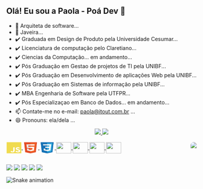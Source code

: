 ## Olá! Eu sou a Paola - Poá Dev 👋

- 🔭 Arquiteta de software...
- 🌱 Javeira...
- ✔️ Graduada em Design de Produto pela Universidade Cesumar...
- ✔️ Licenciatura de computação pelo Claretiano...
- ✔️ Ciencias da Computação... em andamento...
- ✔️ Pós Graduação em Gestao de projetos de TI pela UNIBF...
- ✔️ Pós Graduação em Desenvolvimento de aplicações Web pela UNIBF...
- ✔️ Pós Graduação em Sistemas de informação pela UNIBF...
- ✔️ MBA Engenharia de Software pela UTFPR...
- ✔️ Pós Especializaçao em Banco de Dados... em andamento...
- 📫 Contate-me no e-mail: paola@itout.com.br ...
- 😄 Pronouns: ela/dela ...

 <div align="center">
  <a href="https://github.com/sanchezppaola">
  <img height="180em" src="https://github-readme-stats.vercel.app/api?username=sanchezppaola&show_icons=true&theme=dracula&include_all_commits=true&count_private=true"/>
  <img height="180em" src="https://github-readme-stats.vercel.app/api/top-langs/?username=sanchezppaola&layout=compact&langs_count=7&theme=dracula"/>
</div>
  
 <div style="display: inline_block"><br>
  <img align="center" height="30" width="40" src="https://raw.githubusercontent.com/devicons/devicon/master/icons/javascript/javascript-plain.svg">
  <img align="center" height="30" width="40" src="https://raw.githubusercontent.com/devicons/devicon/master/icons/html5/html5-original.svg">
  <img align="center" height="30" width="40" src="https://raw.githubusercontent.com/devicons/devicon/master/icons/css3/css3-original.svg">
  <img align="center" height="30" width="40" src="https://cdn.jsdelivr.net/gh/devicons/devicon/icons/figma/figma-original.svg" />
  <img align="center" height="30" width="40" src="https://cdn.jsdelivr.net/gh/devicons/devicon/icons/vscode/vscode-original.svg" />
  <img align="center" height="30" width="40" src="https://cdn.jsdelivr.net/gh/devicons/devicon/icons/xd/xd-plain.svg" />
  <img align="center" height="30" width="40" src="https://cdn.jsdelivr.net/gh/devicons/devicon/icons/mysql/mysql-original.svg" />
  
  <img align="right" height="150" style="border-radius:50px" src="https://cdn.discordapp.com/attachments/896762988705501264/896763875452661791/image0.gif"/>
 </div> 
  
  ##
  
  <div> 
  <a href="https://instagram.com/sanchezppaola" target="_blank"><img src="https://img.shields.io/badge/-Instagram-%23E4405F?style=for-the-badge&logo=instagram&logoColor=white" target="_blank"></a>
<a href="https://discord.gg/Paola Sanchez#6879" target="_blank"><img src="https://img.shields.io/badge/Discord-7289DA?style=for-the-badge&logo=discord&logoColor=white" target="_blank"></a>
  <a href = "mailto:paola@itout.com.br"><img src="https://img.shields.io/badge/-Gmail-%23333?style=for-the-badge&logo=gmail&logoColor=white" target="_blank"></a>
  <a href="https://www.linkedin.com/in/sanchezppaola" target="_blank"><img src="https://img.shields.io/badge/-LinkedIn-%230077B5?style=for-the-badge&logo=linkedin&logoColor=white" target="_blank"></a> 
     <a href="https://www.facebook.com/profile.php?id=100001308096790" target="_blank"><img src="https://img.shields.io/badge/Facebook-1877F2?style=for-the-badge&logo=facebook&logoColor=white" target="_blank"></a> 
    
![Snake animation](https://github.com/sanchezppaola/sanchezppaola/blob/output/github-contribution-grid-snake.svg)
  
  
 </div
  
  
